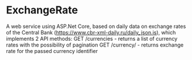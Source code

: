 # ExchangeRate
A web service using ASP.Net Core, based on daily data on exchange rates of the Central Bank (https://www.cbr-xml-daily.ru/daily_json.js), which implements 2 API methods:
GET /currencies - returns a list of currency rates with the possibility of pagination
GET /currency/ - returns exchange rate for the passed currency identifier
